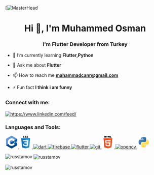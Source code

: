  [![MasterHead](https://www.google.com/url?sa=i&url=https%3A%2F%2Fventuresafrica.com%2Fmy-pivot-journal-how-sam-adeniyis-entrepreneurial-drive-made-led-him-into-software-engineering%2F&psig=AOvVaw1DK4Kynd4AlLnElAJv-66A&ust=1717354124160000&source=images&cd=vfe&opi=89978449&ved=0CBIQjRxqFwoTCLjL-emIu4YDFQAAAAAdAAAAABAL)
<h1 align="center">Hi 👋, I'm Muhammed Osman</h1>
<h3 align="center">I'm Flutter Developer from Turkey</h3>

- 🌱 I’m currently learning **Flutter,Python**

- 💬 Ask me about **Flutter**

- 📫 How to reach me **mahammadcanr@gmail.com**

- ⚡ Fun fact **I think i am funny**

<h3 align="left">Connect with me:</h3>
<p align="left">
<a href="https://linkedin.com/in/https://www.linkedin.com/feed/" target="blank"><img align="center" src="https://raw.githubusercontent.com/rahuldkjain/github-profile-readme-generator/master/src/images/icons/Social/linked-in-alt.svg" alt="https://www.linkedin.com/feed/" height="30" width="40" /></a>
</p>

<h3 align="left">Languages and Tools:</h3>
<p align="left"> <a href="https://www.w3schools.com/cpp/" target="_blank" rel="noreferrer"> <img src="https://raw.githubusercontent.com/devicons/devicon/master/icons/cplusplus/cplusplus-original.svg" alt="cplusplus" width="40" height="40"/> </a> <a href="https://www.w3schools.com/css/" target="_blank" rel="noreferrer"> <img src="https://raw.githubusercontent.com/devicons/devicon/master/icons/css3/css3-original-wordmark.svg" alt="css3" width="40" height="40"/> </a> <a href="https://dart.dev" target="_blank" rel="noreferrer"> <img src="https://www.vectorlogo.zone/logos/dartlang/dartlang-icon.svg" alt="dart" width="40" height="40"/> </a> <a href="https://firebase.google.com/" target="_blank" rel="noreferrer"> <img src="https://www.vectorlogo.zone/logos/firebase/firebase-icon.svg" alt="firebase" width="40" height="40"/> </a> <a href="https://flutter.dev" target="_blank" rel="noreferrer"> <img src="https://www.vectorlogo.zone/logos/flutterio/flutterio-icon.svg" alt="flutter" width="40" height="40"/> </a> <a href="https://git-scm.com/" target="_blank" rel="noreferrer"> <img src="https://www.vectorlogo.zone/logos/git-scm/git-scm-icon.svg" alt="git" width="40" height="40"/> </a> <a href="https://www.w3.org/html/" target="_blank" rel="noreferrer"> <img src="https://raw.githubusercontent.com/devicons/devicon/master/icons/html5/html5-original-wordmark.svg" alt="html5" width="40" height="40"/> </a> <a href="https://opencv.org/" target="_blank" rel="noreferrer"> <img src="https://www.vectorlogo.zone/logos/opencv/opencv-icon.svg" alt="opencv" width="40" height="40"/> </a> <a href="https://www.python.org" target="_blank" rel="noreferrer"> <img src="https://raw.githubusercontent.com/devicons/devicon/master/icons/python/python-original.svg" alt="python" width="40" height="40"/> </a> </p>

<p><img align="left" src="https://github-readme-stats.vercel.app/api/top-langs?username=russtamov&show_icons=true&locale=en&layout=compact" alt="russtamov" /></p>

<p>&nbsp;<img align="center" src="https://github-readme-stats.vercel.app/api?username=russtamov&show_icons=true&locale=en" alt="russtamov" /></p>

<p><img align="center" src="https://github-readme-streak-stats.herokuapp.com/?user=russtamov&" alt="russtamov" /></p>
